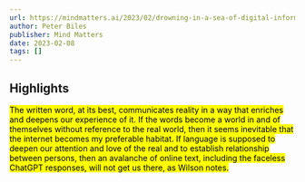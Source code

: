 ```yaml
---
url: https://mindmatters.ai/2023/02/drowning-in-a-sea-of-digital-information/
author: Peter Biles
publisher: Mind Matters
date: 2023-02-08
tags: []
---
```


## Highlights
<mark>The written word, at its best, communicates reality in a way that enriches and deepens our experience of it. If the words become a world in and of themselves without reference to the real world, then it seems inevitable that the internet becomes my preferable habitat. If language is supposed to deepen our attention and love of the real and to establish relationship between persons, then an avalanche of online text, including the faceless ChatGPT responses, will not get us there, as Wilson notes.</mark>


